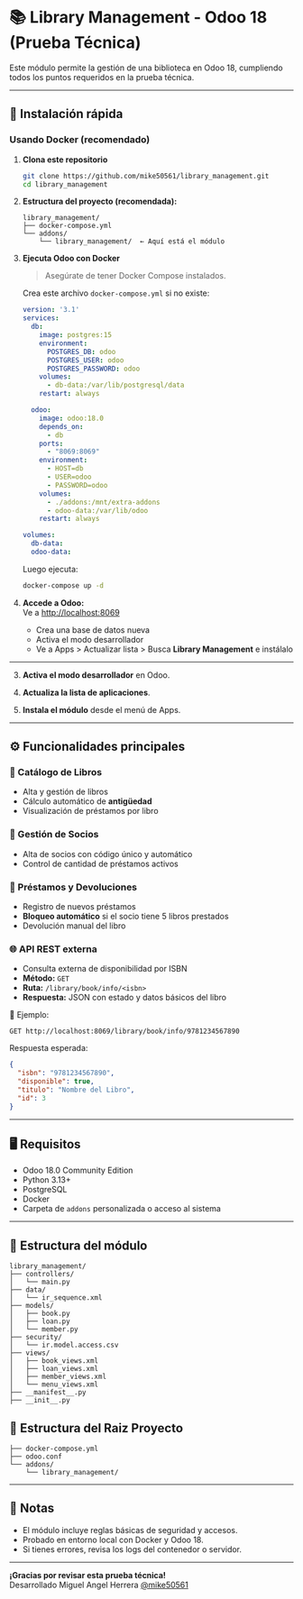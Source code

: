 # 📚 Library Management - Odoo 18 (Prueba Técnica)

Este módulo permite la gestión de una biblioteca en Odoo 18, cumpliendo todos los puntos requeridos en la prueba técnica.

---

## 🚀 Instalación rápida

### Usando Docker (recomendado)

1. **Clona este repositorio**
   ```bash
   git clone https://github.com/mike50561/library_management.git
   cd library_management
   ```

2. **Estructura del proyecto (recomendada):**

   ```
   library_management/
   ├── docker-compose.yml
   └── addons/
       └── library_management/  ← Aquí está el módulo
   ```

3. **Ejecuta Odoo con Docker**
   > Asegúrate de tener Docker Compose instalados.

   Crea este archivo `docker-compose.yml` si no existe:

   ```yaml
   version: '3.1'
   services:
     db:
       image: postgres:15
       environment:
         POSTGRES_DB: odoo
         POSTGRES_USER: odoo
         POSTGRES_PASSWORD: odoo
       volumes:
         - db-data:/var/lib/postgresql/data
       restart: always

     odoo:
       image: odoo:18.0
       depends_on:
         - db
       ports:
         - "8069:8069"
       environment:
         - HOST=db
         - USER=odoo
         - PASSWORD=odoo
       volumes:
         - ./addons:/mnt/extra-addons
         - odoo-data:/var/lib/odoo
       restart: always

   volumes:
     db-data:
     odoo-data:
   ```

   Luego ejecuta:
   ```bash
   docker-compose up -d
   ```

4. **Accede a Odoo:**  
   Ve a [http://localhost:8069](http://localhost:8069)  
   - Crea una base de datos nueva  
   - Activa el modo desarrollador  
   - Ve a Apps > Actualizar lista > Busca **Library Management** e instálalo

---

3. **Activa el modo desarrollador** en Odoo.

4. **Actualiza la lista de aplicaciones**.

5. **Instala el módulo** desde el menú de Apps.

---

## ⚙️ Funcionalidades principales

### 📖 Catálogo de Libros
- Alta y gestión de libros
- Cálculo automático de **antigüedad**
- Visualización de préstamos por libro

### 👤 Gestión de Socios
- Alta de socios con código único y automático
- Control de cantidad de préstamos activos

### 🔄 Préstamos y Devoluciones
- Registro de nuevos préstamos
- **Bloqueo automático** si el socio tiene 5 libros prestados
- Devolución manual del libro

### 🌐 API REST externa
- Consulta externa de disponibilidad por ISBN
- **Método:** `GET`
- **Ruta:** `/library/book/info/<isbn>`
- **Respuesta:** JSON con estado y datos básicos del libro

📌 Ejemplo:
```
GET http://localhost:8069/library/book/info/9781234567890
```

Respuesta esperada:
```json
{
  "isbn": "9781234567890",
  "disponible": true,
  "titulo": "Nombre del Libro",
  "id": 3
}
```

---

## 🖥️ Requisitos

- Odoo 18.0 Community Edition
- Python 3.13+
- PostgreSQL
- Docker 
- Carpeta de `addons` personalizada o acceso al sistema

---

## 📁 Estructura del módulo

```
library_management/
├── controllers/
│   └── main.py
├── data/
│   └── ir_sequence.xml
├── models/
│   ├── book.py
│   ├── loan.py
│   └── member.py
├── security/
│   └── ir.model.access.csv
├── views/
│   ├── book_views.xml
│   ├── loan_views.xml
│   ├── member_views.xml
│   └── menu_views.xml
├── __manifest__.py
├── __init__.py

```
## 📁 Estructura del Raiz Proyecto
```
├── docker-compose.yml
├── odoo.conf
└── addons/
    └── library_management/

```
---

## 📝 Notas

- El módulo incluye reglas básicas de seguridad y accesos.
- Probado en entorno local con Docker y Odoo 18.
- Si tienes errores, revisa los logs del contenedor o servidor.

---


**¡Gracias por revisar esta prueba técnica!**  
Desarrollado Miguel Angel Herrera  [@mike50561](https://github.com/mike50561)
